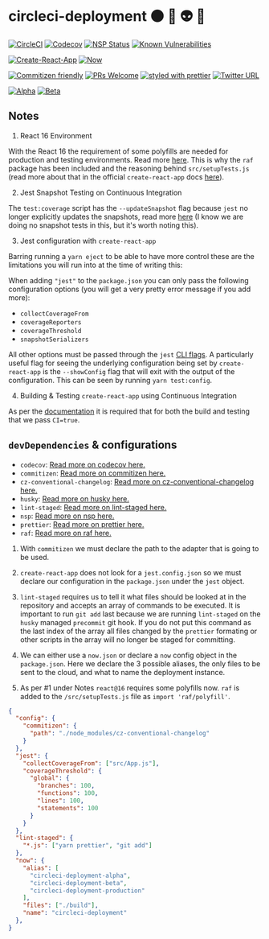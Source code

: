 # circleci-deployment :black_circle: :rocket: :alien: :metal:

[![CircleCI](https://img.shields.io/circleci/project/github/rockchalkwushock/circleci-deployment.svg?style=flat-square)](https://circleci.com/gh/rockchalkwushock/circleci-deployment)
[![Codecov](https://img.shields.io/codecov/c/github/rockchalkwushock/circleci-deployment.svg?style=flat-square)](https://codecov.io/gh/rockchalkwushock/circleci-deployment)
[![NSP Status](https://nodesecurity.io/orgs/rcws-development/projects/fbd7dfdd-7089-4b9d-adf7-a5cf48513780/badge)](https://nodesecurity.io/orgs/rcws-development/projects/fbd7dfdd-7089-4b9d-adf7-a5cf48513780)
[![Known Vulnerabilities](https://snyk.io/test/github/rockchalkwushock/circleci-deployment/badge.svg)](https://snyk.io/test/github/rockchalkwushock/circleci-deployment)

[![Create-React-App](https://img.shields.io/badge/made%20with-create--react--app-blue.svg?style=flat-square)](https://github.com/facebookincubator/create-react-app)
[![Now](https://img.shields.io/badge/deployed%20with-now--cli-orange.svg?style=flat-square)](https://github.com/zeit/now-cli)

[![Commitizen friendly](https://img.shields.io/badge/commitizen-friendly-brightgreen.svg?style=flat-square)](http://commitizen.github.io/cz-cli/)
[![PRs Welcome](https://img.shields.io/badge/PRs-welcome-brightgreen.svg?style=flat-square)](https://github.com/rockchalkwushock/circleci-deployment/pulls)
[![styled with prettier](https://img.shields.io/badge/styled_with-prettier-ff69b4.svg?style=flat-square)](https://github.com/prettier/prettier)
[![Twitter URL](https://img.shields.io/twitter/url/http/shields.io.svg?style=social)](https://twitter.com/RockChalkDev)

[![Alpha](https://img.shields.io/badge/alpha-release-orange.svg?style=flat-square)](https://circleci-deployment-alpha.now.sh)
[![Beta](https://img.shields.io/badge/beta-release-yellow.svg?style=flat-square)](https://circleci-deployment-beta.now.sh)

## Notes

1. React 16 Environment

With the React 16 the requirement of some polyfills are needed for production and testing environments. Read more [here](https://gist.github.com/gaearon/9a4d54653ae9c50af6c54b4e0e56b583). This is why the `raf` package has been included and the reasoning behind `src/setupTests.js` (read more about that in the official `create-react-app` docs [here](https://github.com/facebookincubator/create-react-app/blob/master/packages/react-scripts/template/README.md#initializing-test-environment)).

2. Jest Snapshot Testing on Continuous Integration

The `test:coverage` script has the `--updateSnapshot` flag because `jest` no longer explicitly updates the snapshots, read more [here](http://facebook.github.io/jest/docs/en/snapshot-testing.html#snapshots-are-not-written-automatically-on-continuous-integration-systems-ci) (I know we are doing no snapshot tests in this, but it's worth noting this).

3. Jest configuration with `create-react-app`

Barring running a `yarn eject` to be able to have more control these are the limitations you will run into at the time of writing this:

When adding `"jest"` to the `package.json` you can only pass the following configuration options (you will get a very pretty error message if you add more):

- `collectCoverageFrom`
- `coverageReporters`
- `coverageThreshold`
- `snapshotSerializers`

All other options must be passed through the `jest` [CLI flags](http://facebook.github.io/jest/docs/en/cli.html#content). A particularly useful flag for seeing the underlying configuration being set by `create-react-app` is the `--showConfig` flag that will exit with the output of the configuration. This can be seen by running `yarn test:config`.

4. Building & Testing `create-react-app` using Continuous Integration

As per the [documentation](https://github.com/facebookincubator/create-react-app/blob/master/packages/react-scripts/template/README.md#circleci) it is required that for both the build and testing that we pass `CI=true`.

## `devDependencies` & configurations

- `codecov`: [Read more on codecov here.](https://github.com/codecov/codecov-node)
- `commitizen`: [Read more on commitizen here.](https://github.com/commitizen/cz-cli)
- `cz-conventional-changelog`: [Read more on cz-conventional-changelog here.](https://github.com/commitizen/cz-conventional-changelog)
- `husky`: [Read more on husky here.](https://github.com/typicode/husky)
- `lint-staged`: [Read more on lint-staged here.](https://github.com/okonet/lint-staged)
- `nsp`: [Read more on nsp here.](https://github.com/nodesecurity/nsp)
- `prettier`: [Read more on prettier here.](https://github.com/prettier/prettier)
- `raf`: [Read more on raf here.](https://github.com/chrisdickinson/raf)

1. With `commitizen` we must declare the path to the adapter that is going to be used.

2. `create-react-app` does not look for a `jest.config.json` so we must declare our configuration in the `package.json` under the `jest` object.

3. `lint-staged` requires us to tell it what files should be looked at in the repository and accepts an array of commands to be executed. It is important to run `git add` last because we are running `lint-staged` on the `husky` managed `precommit` git hook. If you do not put this command as the last index of the array all files changed by the `prettier` formating or other scripts in the array will no longer be staged for committing.

4. We can either use a `now.json` or declare a `now` config object in the `package.json`. Here we declare the 3 possible aliases, the only files to be sent to the cloud, and what to name the deployment instance.

5. As per #1 under Notes `react@16` requires some polyfills now. `raf` is added to the `/src/setupTests.js` file as `import 'raf/polyfill'`.

```json
{
  "config": {
    "commitizen": {
      "path": "./node_modules/cz-conventional-changelog"
    }
  },
  "jest": {
    "collectCoverageFrom": ["src/App.js"],
    "coverageThreshold": {
      "global": {
        "branches": 100,
        "functions": 100,
        "lines": 100,
        "statements": 100
      }
    }
  },
  "lint-staged": {
    "*.js": ["yarn prettier", "git add"]
  },
  "now": {
    "alias": [
      "circleci-deployment-alpha",
      "circleci-deployment-beta",
      "circleci-deployment-production"
    ],
    "files": ["./build"],
    "name": "circleci-deployment"
  },
}
```
